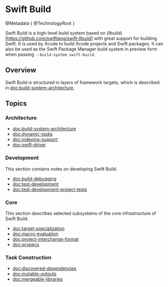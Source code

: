 # Swift Build

@Metadata {
   @TechnologyRoot
}

Swift Build is a high-level build system based on (llbuild)[https://github.com/swiftlang/swift-llbuild] with great support for building Swift. It is used by Xcode to build Xcode projects and Swift packages. It can also be used as the Swift Package Manager build system in preview form when passing `--build-system swift-build`.

## Overview

Swift Build is structured in layers of framework targets, which is described in <doc:build-system-architecture>.

## Topics

### Architecture

- <doc:build-system-architecture>
- <doc:dynamic-tasks>
- <doc:indexing-support>
- <doc:swift-driver>

### Development

This section contains notes on developing Swift Build.

- <doc:build-debugging>
- <doc:test-development>
- <doc:test-development-project-tests>

### Core

This section describes selected subsystems of the core infrastructure of Swift Build.

- <doc:target-specialization>
- <doc:macro-evaluation>
- <doc:project-interchange-format>
- <doc:xcspecs>

### Task Construction

- <doc:discovered-dependencies>
- <doc:mutable-outputs>
- <doc:mergeable-libraries>
